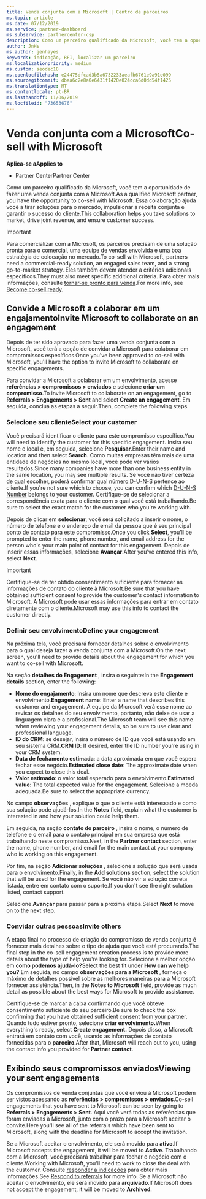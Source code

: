 ```yaml
---
title: Venda conjunta com a Microsoft | Centro de parceiros
ms.topic: article
ms.date: 07/12/2019
ms.service: partner-dashboard
ms.subservice: partnercenter-csp
description: Como um parceiro qualificado da Microsoft, você tem a oportunidade de fazer uma venda conjunta com a Microsoft. Essa colaboração ajuda você a tirar soluções para o mercado, impulsionar a receita conjunta e garantir o sucesso do cliente.
author: JnHs
ms.author: jenhayes
keywords: indicação, RFI, localizar um parceiro
ms.localizationpriority: medium
ms.custom: seodec18
ms.openlocfilehash: e24475dfcad3b5a6732233aeafb6761e9a91e099
ms.sourcegitcommit: dbaa6c2e8a0e6431f1420e024cca6d0dd54f1425
ms.translationtype: MT
ms.contentlocale: pt-BR
ms.lasthandoff: 11/06/2019
ms.locfileid: "73653676"
---
```

# <a name="co-sell-with-microsoft"></a><span data-ttu-id="e98b3-105">Venda conjunta com a Microsoft</span><span class="sxs-lookup"><span data-stu-id="e98b3-105">Co-sell with Microsoft</span></span>

<span data-ttu-id="e98b3-106">**Aplica-se a**</span><span class="sxs-lookup"><span data-stu-id="e98b3-106">**Applies to**</span></span>

-  <span data-ttu-id="e98b3-107">Partner Center</span><span class="sxs-lookup"><span data-stu-id="e98b3-107">Partner Center</span></span>

<span data-ttu-id="e98b3-108">Como um parceiro qualificado da Microsoft, você tem a oportunidade de fazer uma venda conjunta com a Microsoft.</span><span class="sxs-lookup"><span data-stu-id="e98b3-108">As a qualified Microsoft partner, you have the opportunity to co-sell with Microsoft.</span></span> <span data-ttu-id="e98b3-109">Essa colaboração ajuda você a tirar soluções para o mercado, impulsionar a receita conjunta e garantir o sucesso do cliente.</span><span class="sxs-lookup"><span data-stu-id="e98b3-109">This collaboration helps you take solutions to market, drive joint revenue, and ensure customer success.</span></span>

> [!IMPORTANT]
> <span data-ttu-id="e98b3-110">Para comercializar com a Microsoft, os parceiros precisam de uma solução pronta para o comercial, uma equipe de vendas envolvida e uma boa estratégia de colocação no mercado.</span><span class="sxs-lookup"><span data-stu-id="e98b3-110">To co-sell with Microsoft, partners need a commercial-ready solution, an engaged sales team, and a strong go-to-market strategy.</span></span> <span data-ttu-id="e98b3-111">Eles também devem atender a critérios adicionais específicos.</span><span class="sxs-lookup"><span data-stu-id="e98b3-111">They must also meet specific additional criteria.</span></span> <span data-ttu-id="e98b3-112">Para obter mais informações, consulte [tornar-se pronto para venda](https://partner.microsoft.com/reach-customers/selling-with-microsoft#become-ready).</span><span class="sxs-lookup"><span data-stu-id="e98b3-112">For more info, see [Become co-sell ready](https://partner.microsoft.com/reach-customers/selling-with-microsoft#become-ready).</span></span>

## <a name="invite-microsoft-to-collaborate-on-an-engagement"></a><span data-ttu-id="e98b3-113">Convide a Microsoft a colaborar em um engajamento</span><span class="sxs-lookup"><span data-stu-id="e98b3-113">Invite Microsoft to collaborate on an engagement</span></span>

<span data-ttu-id="e98b3-114">Depois de ter sido aprovado para fazer uma venda conjunta com a Microsoft, você terá a opção de convidar a Microsoft para colaborar em compromissos específicos.</span><span class="sxs-lookup"><span data-stu-id="e98b3-114">Once you've been approved to co-sell with Microsoft, you'll have the option to invite Microsoft to collaborate on specific engagements.</span></span>

<span data-ttu-id="e98b3-115">Para convidar a Microsoft a colaborar em um envolvimento, acesse **referências > compromissos > enviados** e selecione **criar um compromisso**.</span><span class="sxs-lookup"><span data-stu-id="e98b3-115">To invite Microsoft to collaborate on an engagement, go to **Referrals > Engagements > Sent** and select **Create an engagement**.</span></span> <span data-ttu-id="e98b3-116">Em seguida, conclua as etapas a seguir.</span><span class="sxs-lookup"><span data-stu-id="e98b3-116">Then, complete the following steps.</span></span>

### <a name="select-your-customer"></a><span data-ttu-id="e98b3-117">Selecione seu cliente</span><span class="sxs-lookup"><span data-stu-id="e98b3-117">Select your customer</span></span>

<span data-ttu-id="e98b3-118">Você precisará identificar o cliente para este compromisso específico.</span><span class="sxs-lookup"><span data-stu-id="e98b3-118">You will need to identify the customer for this specific engagement.</span></span> <span data-ttu-id="e98b3-119">Insira seu nome e local e, em seguida, selecione **Pesquisar**.</span><span class="sxs-lookup"><span data-stu-id="e98b3-119">Enter their name and location and then select **Search**.</span></span> <span data-ttu-id="e98b3-120">Como muitas empresas têm mais de uma entidade de negócios no mesmo local, você pode ver vários resultados.</span><span class="sxs-lookup"><span data-stu-id="e98b3-120">Since many companies have more than one business entity in the same location, you may see multiple results.</span></span> <span data-ttu-id="e98b3-121">Se você não tiver certeza de qual escolher, poderá confirmar qual [número D-U-N-S](https://www.dnb.com/duns-number.html) pertence ao cliente.</span><span class="sxs-lookup"><span data-stu-id="e98b3-121">If you're not sure which to choose, you can confirm which [D-U-N-S Number](https://www.dnb.com/duns-number.html) belongs to your customer.</span></span> <span data-ttu-id="e98b3-122">Certifique-se de selecionar a correspondência exata para o cliente com o qual você está trabalhando.</span><span class="sxs-lookup"><span data-stu-id="e98b3-122">Be sure to select the exact match for the customer who you're working with.</span></span> 

<span data-ttu-id="e98b3-123">Depois de clicar em **selecionar**, você será solicitado a inserir o nome, o número de telefone e o endereço de email da pessoa que é seu principal ponto de contato para este compromisso.</span><span class="sxs-lookup"><span data-stu-id="e98b3-123">Once you click **Select**, you'll be prompted to enter the name, phone number, and email address for the person who's your main point of contact for this engagement.</span></span> <span data-ttu-id="e98b3-124">Depois de inserir essas informações, selecione **Avançar**.</span><span class="sxs-lookup"><span data-stu-id="e98b3-124">After you've entered this info, select **Next**.</span></span>

> [!IMPORTANT]
> <span data-ttu-id="e98b3-125">Certifique-se de ter obtido consentimento suficiente para fornecer as informações de contato do cliente à Microsoft.</span><span class="sxs-lookup"><span data-stu-id="e98b3-125">Be sure that you have obtained sufficient consent to provide the customer's contact information to Microsoft.</span></span> <span data-ttu-id="e98b3-126">A Microsoft pode usar essas informações para entrar em contato diretamente com o cliente.</span><span class="sxs-lookup"><span data-stu-id="e98b3-126">Microsoft may use this info to contact the customer directly.</span></span>

### <a name="define-your-engagement"></a><span data-ttu-id="e98b3-127">Definir seu envolvimento</span><span class="sxs-lookup"><span data-stu-id="e98b3-127">Define your engagement</span></span>

<span data-ttu-id="e98b3-128">Na próxima tela, você precisará fornecer detalhes sobre o envolvimento para o qual deseja fazer a venda conjunta com a Microsoft.</span><span class="sxs-lookup"><span data-stu-id="e98b3-128">On the next screen, you'll need to provide details about the engagement for which you want to co-sell with Microsoft.</span></span>

<span data-ttu-id="e98b3-129">Na seção **detalhes do Engagement** , insira o seguinte:</span><span class="sxs-lookup"><span data-stu-id="e98b3-129">In the **Engagement details** section, enter the following:</span></span>
- <span data-ttu-id="e98b3-130">**Nome do engajamento**: Insira um nome que descreva este cliente e envolvimento.</span><span class="sxs-lookup"><span data-stu-id="e98b3-130">**Engagement name**: Enter a name that describes this customer and engagement.</span></span> <span data-ttu-id="e98b3-131">A equipe da Microsoft verá esse nome ao revisar os detalhes do seu envolvimento, portanto, não deixe de usar a linguagem clara e a profissional.</span><span class="sxs-lookup"><span data-stu-id="e98b3-131">The Microsoft team will see this name when reviewing your engagement details, so be sure to use clear and professional language.</span></span>
- <span data-ttu-id="e98b3-132">**ID do CRM**: se desejar, insira o número de ID que você está usando em seu sistema CRM.</span><span class="sxs-lookup"><span data-stu-id="e98b3-132">**CRM ID**: If desired, enter the ID number you're using in your CRM system.</span></span>
- <span data-ttu-id="e98b3-133">**Data de fechamento estimada**: a data aproximada em que você espera fechar esse negócio.</span><span class="sxs-lookup"><span data-stu-id="e98b3-133">**Estimated close date**: The approximate date when you expect to close this deal.</span></span>
- <span data-ttu-id="e98b3-134">**Valor estimado**: o valor total esperado para o envolvimento.</span><span class="sxs-lookup"><span data-stu-id="e98b3-134">**Estimated value**: The total expected value for the engagement.</span></span> <span data-ttu-id="e98b3-135">Selecione a moeda adequada.</span><span class="sxs-lookup"><span data-stu-id="e98b3-135">Be sure to select the appropriate currency.</span></span>

<span data-ttu-id="e98b3-136">No campo **observações** , explique o que o cliente está interessado e como sua solução pode ajudá-los.</span><span class="sxs-lookup"><span data-stu-id="e98b3-136">In the **Notes** field, explain what the customer is interested in and how your solution could help them.</span></span>

 <span data-ttu-id="e98b3-137">Em seguida, na seção **contato do parceiro** , insira o nome, o número de telefone e o email para o contato principal em sua empresa que está trabalhando neste compromisso.</span><span class="sxs-lookup"><span data-stu-id="e98b3-137">Next, in the **Partner contact** section, enter the name, phone number, and email for the main contact at your company who is working on this engagement.</span></span>

<span data-ttu-id="e98b3-138">Por fim, na seção **Adicionar soluções** , selecione a solução que será usada para o envolvimento.</span><span class="sxs-lookup"><span data-stu-id="e98b3-138">Finally, in the **Add solutions** section, select the solution that will be used for the engagement.</span></span> <span data-ttu-id="e98b3-139">Se você não vir a solução correta listada, entre em contato com o suporte.</span><span class="sxs-lookup"><span data-stu-id="e98b3-139">If you don't see the right solution listed, contact support.</span></span>

<span data-ttu-id="e98b3-140">Selecione **Avançar** para passar para a próxima etapa.</span><span class="sxs-lookup"><span data-stu-id="e98b3-140">Select **Next** to move on to the next step.</span></span>

### <a name="invite-others"></a><span data-ttu-id="e98b3-141">Convidar outras pessoas</span><span class="sxs-lookup"><span data-stu-id="e98b3-141">Invite others</span></span>

<span data-ttu-id="e98b3-142">A etapa final no processo de criação do compromisso de venda conjunta é fornecer mais detalhes sobre o tipo de ajuda que você está procurando.</span><span class="sxs-lookup"><span data-stu-id="e98b3-142">The final step in the co-sell engagement creation process is to provide more details about the type of help you're looking for.</span></span> <span data-ttu-id="e98b3-143">Selecione a melhor opção em **como podemos ajudá-lo?**</span><span class="sxs-lookup"><span data-stu-id="e98b3-143">Select the best fit under **How can we help you?**</span></span> <span data-ttu-id="e98b3-144">Em seguida, no campo **observações para a Microsoft** , forneça o máximo de detalhes possível sobre as melhores maneiras para a Microsoft fornecer assistência.</span><span class="sxs-lookup"><span data-stu-id="e98b3-144">Then, in the **Notes to Microsoft** field, provide as much detail as possible about the best ways for Microsoft to provide assistance.</span></span>

<span data-ttu-id="e98b3-145">Certifique-se de marcar a caixa confirmando que você obteve consentimento suficiente do seu parceiro.</span><span class="sxs-lookup"><span data-stu-id="e98b3-145">Be sure to check the box confirming that you have obtained sufficient consent from your partner.</span></span> <span data-ttu-id="e98b3-146">Quando tudo estiver pronto, selecione **criar envolvimento.**</span><span class="sxs-lookup"><span data-stu-id="e98b3-146">When everything's ready, select **Create engagement.**</span></span> <span data-ttu-id="e98b3-147">Depois disso, a Microsoft entrará em contato com você, usando as informações de contato fornecidas para o **parceiro**.</span><span class="sxs-lookup"><span data-stu-id="e98b3-147">After that, Microsoft will reach out to you, using the contact info you provided for **Partner contact**.</span></span>

## <a name="viewing-your-sent-engagements"></a><span data-ttu-id="e98b3-148">Exibindo seus compromissos enviados</span><span class="sxs-lookup"><span data-stu-id="e98b3-148">Viewing your sent engagements</span></span>

<span data-ttu-id="e98b3-149">Os compromissos de venda conjuntas que você enviou à Microsoft podem ser vistos acessando as **referências > compromissos > enviados**.</span><span class="sxs-lookup"><span data-stu-id="e98b3-149">Co-sell engagements that you have sent to Microsoft can be seen by going to **Referrals > Engagements > Sent**.</span></span> <span data-ttu-id="e98b3-150">Aqui você verá todas as referências que foram enviadas à Microsoft, junto com o prazo para a Microsoft aceitar o convite.</span><span class="sxs-lookup"><span data-stu-id="e98b3-150">Here you'll see all of the referrals which have been sent to Microsoft, along with the deadline for Microsoft to accept the invitation.</span></span>

<span data-ttu-id="e98b3-151">Se a Microsoft aceitar o envolvimento, ele será movido para **ativo**.</span><span class="sxs-lookup"><span data-stu-id="e98b3-151">If Microsoft accepts the engagement, it will be moved to **Active**.</span></span> <span data-ttu-id="e98b3-152">Trabalhando com a Microsoft, você precisará trabalhar para fechar o negócio com o cliente.</span><span class="sxs-lookup"><span data-stu-id="e98b3-152">Working with Microsoft, you'll need to work to close the deal with the customer.</span></span> <span data-ttu-id="e98b3-153">Consulte [responder a indicações](responding-to-referrals.md) para obter mais informações.</span><span class="sxs-lookup"><span data-stu-id="e98b3-153">See [Respond to referrals](responding-to-referrals.md) for more info.</span></span> <span data-ttu-id="e98b3-154">Se a Microsoft não aceitar o envolvimento, ele será movido para **arquivado**.</span><span class="sxs-lookup"><span data-stu-id="e98b3-154">If Microsoft does not accept the engagement, it will be moved to **Archived**.</span></span>
